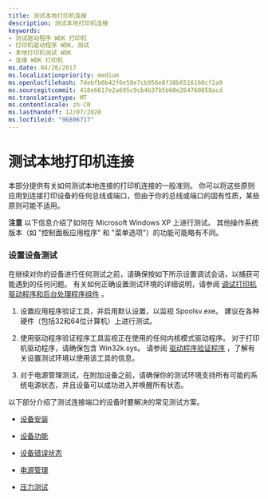```yaml
---
title: 测试本地打印机连接
description: 测试本地打印机连接
keywords:
- 测试驱动程序 WDK 打印机
- 打印机驱动程序 WDK，测试
- 本地打印机测试 WDK
- 连接 WDK 打印机
ms.date: 04/20/2017
ms.localizationpriority: medium
ms.openlocfilehash: 7debfb6b42f6e58e7cb956e8f38b6516160cf2a9
ms.sourcegitcommit: 418e6617e2a695c9cb4b37b5b60e264760858acd
ms.translationtype: MT
ms.contentlocale: zh-CN
ms.lasthandoff: 12/07/2020
ms.locfileid: "96806717"
---
```

# <a name="testing-local-printer-connectivity"></a>测试本地打印机连接


本部分提供有关如何测试本地连接的打印机连接的一般准则。 你可以将这些原则应用到连接打印设备的任何总线或端口，但由于你的总线或端口的固有性质，某些原则可能不适用。

**注意**   以下信息介绍了如何在 Microsoft Windows XP 上进行测试。 其他操作系统版本（如 "控制面板应用程序" 和 "菜单选项"）的功能可能略有不同。

 

### <a name="setting-up-device-testing"></a>设置设备测试

在继续对你的设备进行任何测试之前，请确保按如下所示设置调试会话，以捕获可能遇到的任何问题。 有关如何正确设置测试环境的详细说明，请参阅 [调试打印机驱动程序和后台处理程序组件](debugging-printer-drivers-and-spooler-components.md) 。

1.  设置应用程序验证工具，并启用默认设置，以监视 Spoolsv.exe。 建议在各种硬件（包括32和64位计算机）上进行测试。

2.  使用驱动程序验证程序工具监视正在使用的任何内核模式驱动程序。 对于打印机驱动程序，请确保包含 Win32k.sys。 请参阅 [驱动程序验证程序](../devtest/driver-verifier.md) ，了解有关设置测试环境以使用该工具的信息。

3.  对于电源管理测试，在附加设备之前，请确保你的测试环境支持所有可能的系统电源状态，并且设备可以成功进入并唤醒所有状态。

以下部分介绍了测试连接端口的设备时要解决的常见测试方案。

-   [设备安装](device-installation.md)

-   [设备功能](testing-device-functionality.md)

-   [设备错误状态](device-error-states.md)

-   [电源管理](power-management.md)

-   [压力测试](stress-testing.md)

 

